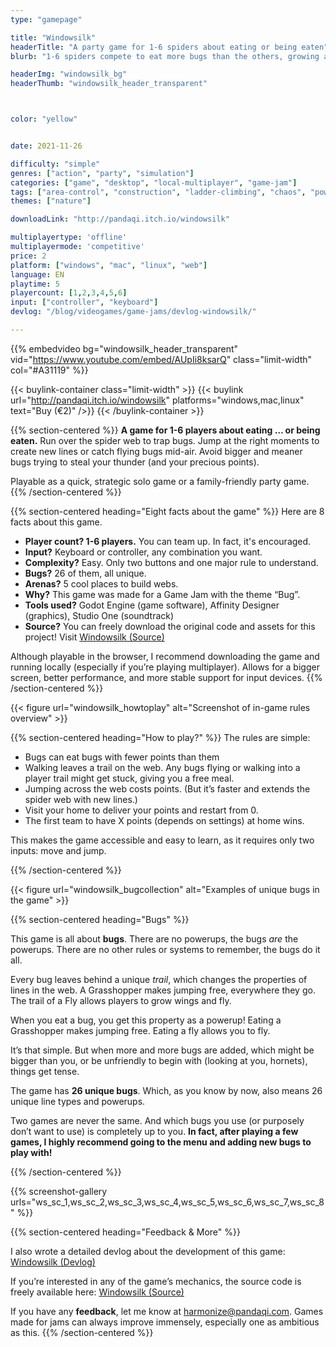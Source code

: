 ```yaml
---
type: "gamepage"

title: "Windowsilk"
headerTitle: "A party game for 1-6 spiders about eating or being eaten"
blurb: "1-6 spiders compete to eat more bugs than the others, growing and changing their spider web as they go."

headerImg: "windowsilk_bg"
headerThumb: "windowsilk_header_transparent"



color: "yellow"


date: 2021-11-26

difficulty: "simple"
genres: ["action", "party", "simulation"]
categories: ["game", "desktop", "local-multiplayer", "game-jam"]
tags: ["area-control", "construction", "ladder-climbing", "chaos", "powerups", "map-selection"]
themes: ["nature"]

downloadLink: "http://pandaqi.itch.io/windowsilk"

multiplayertype: 'offline'
multiplayermode: 'competitive'
price: 2
platform: ["windows", "mac", "linux", "web"]
language: EN
playtime: 5
playercount: [1,2,3,4,5,6]
input: ["controller", "keyboard"]
devlog: "/blog/videogames/game-jams/devlog-windowsilk/"

---
```


{{% embedvideo bg="windowsilk_header_transparent" vid="https://www.youtube.com/embed/AUpIi8ksarQ" class="limit-width" col="#A31119" %}}

{{< buylink-container class="limit-width" >}}
{{< buylink url="http://pandaqi.itch.io/windowsilk" platforms="windows,mac,linux" text="Buy (&euro;2)" />}} 
{{< /buylink-container >}}

{{% section-centered %}}
**A game for 1-6 players about eating … or being eaten.** Run over the spider web to trap bugs. Jump at the right moments to create new lines or catch flying bugs mid-air.  Avoid bigger and meaner bugs trying to steal your thunder (and your precious points).

Playable as a quick, strategic solo game or a family-friendly party game.
{{% /section-centered %}}

{{% section-centered heading="Eight facts about the game" %}}
Here are 8 facts about this game.
* **Player count? 1-6 players.** You can team up. In fact, it's encouraged.
* **Input?** Keyboard or controller, any combination you want.
* **Complexity?** Easy. Only two buttons and one major rule to understand.
* **Bugs?** 26 of them, all unique.
* **Arenas?** 5 cool places to build webs.
* **Why?** This game was made for a Game Jam with the theme “Bug”.
* **Tools used?** Godot Engine (game software), Affinity Designer (graphics), Studio One (soundtrack)
* **Source?** You can freely download the original code and assets for this project! Visit [Windowsilk (Source)](https://github.com/Pandaqi/Windowsilk) 

Although playable in the browser, I recommend downloading the game and running locally (especially if you’re playing multiplayer). Allows for a bigger screen, better performance, and more stable support for input devices. 
{{% /section-centered %}}

<div class="heading-image">
	{{< figure url="windowsilk_howtoplay" alt="Screenshot of in-game rules overview" >}}
</div>

{{% section-centered heading="How to play?" %}}
The rules are simple:
* Bugs can eat bugs with fewer points than them
* Walking leaves a trail on the web. Any bugs flying or walking into a player trail might get stuck, giving you a free meal.
* Jumping across the web costs points. (But it’s faster and extends the spider web with new lines.)
* Visit your home to deliver your points and restart from 0.
* The first team to have X points (depends on settings) at home wins.     

This makes the game accessible and easy to learn, as it requires only two inputs: move and jump.

{{% /section-centered %}}

<div class="heading-image">
	{{< figure url="windowsilk_bugcollection" alt="Examples of unique bugs in the game" >}}
</div>

{{% section-centered heading="Bugs" %}}

This game is all about **bugs**. There are no powerups, the bugs _are_ the powerups. There are no other rules or systems to remember, the bugs do it all.  

Every bug leaves behind a unique _trail_, which changes the properties of lines in the web. A Grasshopper makes jumping free, everywhere they go. The trail of a Fly allows players to grow wings and fly.

When you eat a bug, you get this property as a powerup! Eating a Grasshopper makes jumping free. Eating a fly allows you to fly.  

It’s that simple. But when more and more bugs are added, which might be bigger than you, or be unfriendly to begin with (looking at you, hornets), things get tense.  

The game has **26 unique bugs**. Which, as you know by now, also means 26 unique line types and powerups.  

Two games are never the same. And which bugs you use (or purposely don’t want to use) is completely up to you. **In fact, after playing a few games, I highly recommend going to the menu and adding new bugs to play with!**

{{% /section-centered %}}

{{% screenshot-gallery urls="ws_sc_1,ws_sc_2,ws_sc_3,ws_sc_4,ws_sc_5,ws_sc_6,ws_sc_7,ws_sc_8" %}}

{{% section-centered heading="Feedback & More" %}}

I also wrote a detailed devlog about the development of this game: [Windowsilk (Devlog)](/blog/videogames/game-jams/devlog-windowsilk)

If you’re interested in any of the game’s mechanics, the source code is freely available here: [Windowsilk (Source)](https://github.com/Pandaqi/Windowsilk)

If you have any **feedback**, let me know at [harmonize@pandaqi.com](mailto:harmonize@pandaqi.com). Games made for jams can always improve immensely, especially one as ambitious as this. 
{{% /section-centered %}} 

